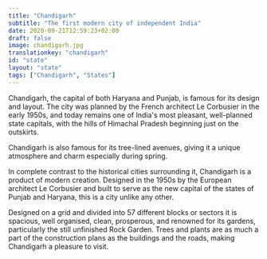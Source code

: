 ```yaml
---
title: "Chandigarh"
subtitle: "The first modern city of independent India"
date: 2020-09-21T12:59:23+02:00
draft: false
image: chandigarh.jpg
translationkey: "chandigarh"
id: "state"
layout: "state"
tags: ["Chandigarh", "States"] 
---
```


Chandigarh, the capital of both Haryana and Punjab, is famous for its design and layout. The city was planned by the French architect Le Corbusier in the early 1950s, and today remains one of India's most pleasant, well-planned state capitals, with the hills of Himachal Pradesh beginning just on the outskirts.

Chandigarh is also famous for its tree-lined avenues, giving it a unique atmosphere and charm especially during spring.
 

In complete contrast to the historical cities surrounding it, Chandigarh is a product of modern creation. Designed in the 1950s by the European architect Le Corbusier and built to serve as the new capital of the states of Punjab and Haryana, this is a city unlike any other.

Designed on a grid and divided into 57 different blocks or sectors it is spacious, well organised, clean, prosperous, and renowned for its gardens, particularly the still unfinished Rock Garden. Trees and plants are as much a part of the construction plans as the buildings and the roads, making Chandigarh a pleasure to visit.

